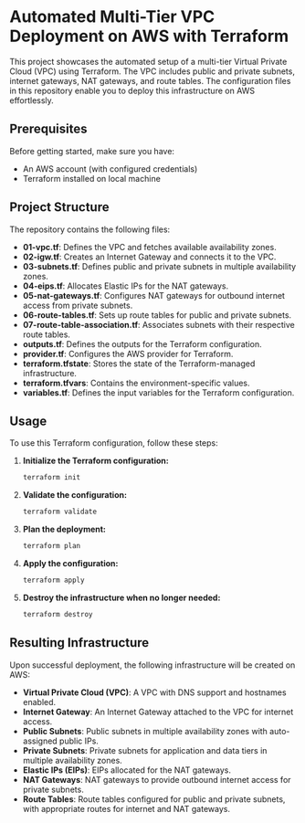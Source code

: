 # Automated Multi-Tier VPC Deployment on AWS with Terraform

This project showcases the automated setup of a multi-tier Virtual Private Cloud (VPC) using Terraform. The VPC includes public and private subnets, internet gateways, NAT gateways, and route tables. The configuration files in this repository enable you to deploy this infrastructure on AWS effortlessly.

## Prerequisites

Before getting started, make sure you have:

- An AWS account (with configured credentials)
- Terraform installed on local machine

## Project Structure

The repository contains the following files:

- **01-vpc.tf**: Defines the VPC and fetches available availability zones.
- **02-igw.tf**: Creates an Internet Gateway and connects it to the VPC.
- **03-subnets.tf**: Defines public and private subnets in multiple availability zones.
- **04-eips.tf**: Allocates Elastic IPs for the NAT gateways.
- **05-nat-gateways.tf**: Configures NAT gateways for outbound internet access from private subnets.
- **06-route-tables.tf**: Sets up route tables for public and private subnets.
- **07-route-table-association.tf**: Associates subnets with their respective route tables.
- **outputs.tf**: Defines the outputs for the Terraform configuration.
- **provider.tf**: Configures the AWS provider for Terraform.
- **terraform.tfstate**: Stores the state of the Terraform-managed infrastructure.
- **terraform.tfvars**: Contains the environment-specific values.
- **variables.tf**: Defines the input variables for the Terraform configuration.

## Usage

To use this Terraform configuration, follow these steps:

1. **Initialize the Terraform configuration:**

   ```sh
   terraform init
   ```
2. **Validate the configuration:**

   ```sh
   terraform validate
   ```

3. **Plan the deployment:**

   ```sh
   terraform plan
   ```

4. **Apply the configuration:**

   ```sh
   terraform apply
   ```

5. **Destroy the infrastructure when no longer needed:**

   ```sh
   terraform destroy
   ```

## Resulting Infrastructure

Upon successful deployment, the following infrastructure will be created on AWS:

- **Virtual Private Cloud (VPC)**: A VPC with DNS support and hostnames enabled.
- **Internet Gateway**: An Internet Gateway attached to the VPC for internet access.
- **Public Subnets**: Public subnets in multiple availability zones with auto-assigned public IPs.
- **Private Subnets**: Private subnets for application and data tiers in multiple availability zones.
- **Elastic IPs (EIPs)**: EIPs allocated for the NAT gateways.
- **NAT Gateways**: NAT gateways to provide outbound internet access for private subnets.
- **Route Tables**: Route tables configured for public and private subnets, with appropriate routes for internet and NAT gateways.
